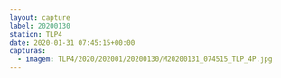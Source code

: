 ```yaml
---
layout: capture
label: 20200130
station: TLP4
date: 2020-01-31 07:45:15+00:00
capturas:
  - imagem: TLP4/2020/202001/20200130/M20200131_074515_TLP_4P.jpg
---
```

